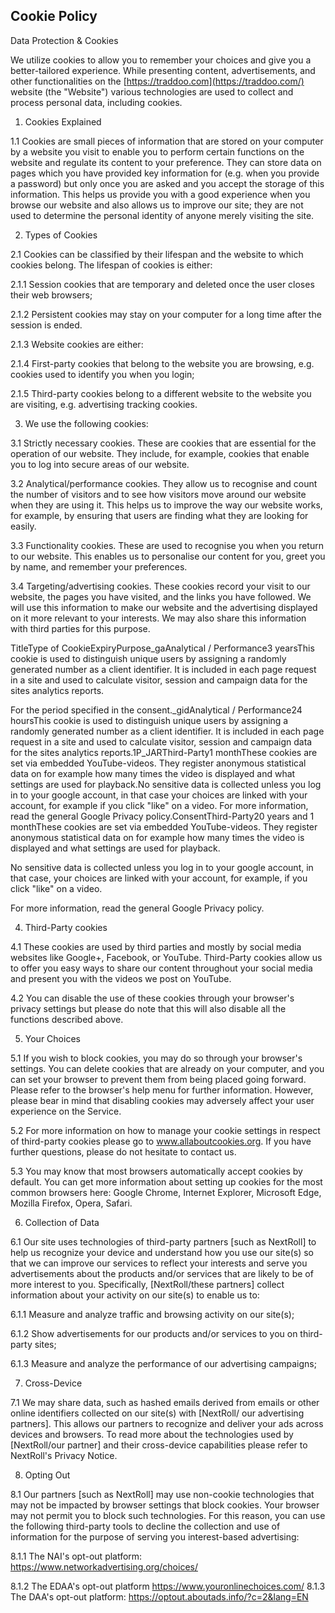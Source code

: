 ﻿## Cookie Policy

Data Protection & Cookies

We utilize cookies to allow you to remember your choices and give you a better-tailored experience. While presenting content, advertisements, and other functionalities on the [https://traddoo.com](https://traddoo.com/) website (the "Website") various technologies are used to collect and process personal data, including cookies.

1. Cookies Explained

1.1 Cookies are small pieces of information that are stored on your computer by a website you visit to enable you to perform certain functions on the website and regulate its content to your preference. They can store data on pages which you have provided key information for (e.g. when you provide a password) but only once you are asked and you accept the storage of this information. This helps us provide you with a good experience when you browse our website and also allows us to improve our site; they are not used to determine the personal identity of anyone merely visiting the site.

2. Types of Cookies

2.1 Cookies can be classified by their lifespan and the website to which cookies belong. The lifespan of cookies is either:

2.1.1 Session cookies that are temporary and deleted once the user closes their web browsers;

2.1.2 Persistent cookies may stay on your computer for a long time after the session is ended.

2.1.3 Website cookies are either:

2.1.4 First-party cookies that belong to the website you are browsing, e.g. cookies used to identify you when you login;

2.1.5 Third-party cookies belong to a different website to the website you are visiting, e.g. advertising tracking cookies.

3. We use the following cookies:

3.1 Strictly necessary cookies. These are cookies that are essential for the operation of our website. They include, for example, cookies that enable you to log into secure areas of our website.

3.2 Analytical/performance cookies. They allow us to recognise and count the number of visitors and to see how visitors move around our website when they are using it. This helps us to improve the way our website works, for example, by ensuring that users are finding what they are looking for easily.

3.3 Functionality cookies. These are used to recognise you when you return to our website. This enables us to personalise our content for you, greet you by name, and remember your preferences.

3.4 Targeting/advertising cookies. These cookies record your visit to our website, the pages you have visited, and the links you have followed. We will use this information to make our website and the advertising displayed on it more relevant to your interests. We may also share this information with third parties for this purpose.

TitleType of CookieExpiryPurpose\_gaAnalytical / Performance3 yearsThis cookie is used to distinguish unique users by assigning a randomly generated number as a client identifier. It is included in each page request in a site and used to calculate visitor, session and campaign data for the sites analytics reports.

For the period specified in the consent.\_gidAnalytical / Performance24 hoursThis cookie is used to distinguish unique users by assigning a randomly generated number as a client identifier. It is included in each page request in a site and used to calculate visitor, session and campaign data for the sites analytics reports.1P\_JARThird-Party1 monthThese cookies are set via embedded YouTube-videos. They register anonymous statistical data on for example how many times the video is displayed and what settings are used for playback.No sensitive data is collected unless you log in to your google account, in that case your choices are linked with your account, for example if you click "like" on a video. For more information, read the general Google Privacy policy.ConsentThird-Party20 years and 1 monthThese cookies are set via embedded YouTube-videos. They register anonymous statistical data on for example how many times the video is displayed and what settings are used for playback.

No sensitive data is collected unless you log in to your google account, in that case, your choices are linked with your account, for example, if you click "like" on a video.

For more information, read the general Google Privacy policy.

4. Third-Party cookies

4.1 These cookies are used by third parties and mostly by social media websites like Google+, Facebook, or YouTube. Third-Party cookies allow us to offer you easy ways to share our content throughout your social media and present you with the videos we post on YouTube.

4.2 You can disable the use of these cookies through your browser's privacy settings but please do note that this will also disable all the functions described above.

5. Your Choices

5.1 If you wish to block cookies, you may do so through your browser's settings. You can delete cookies that are already on your computer, and you can set your browser to prevent them from being placed going forward. Please refer to the browser's help menu for further information. However, please bear in mind that disabling cookies may adversely affect your user experience on the Service.

5.2 For more information on how to manage your cookie settings in respect of third-party cookies please go to www.allaboutcookies.org. If you have further questions, please do not hesitate to contact us.

5.3 You may know that most browsers automatically accept cookies by default. You can get more information about setting up cookies for the most common browsers here: Google Chrome, Internet Explorer, Microsoft Edge, Mozilla Firefox, Opera, Safari.

6. Collection of Data

6.1 Our site uses technologies of third-party partners [such as NextRoll] to help us recognize your device and understand how you use our site(s) so that we can improve our services to reflect your interests and serve you advertisements about the products and/or services that are likely to be of more interest to you. Specifically, [NextRoll/these partners] collect information about your activity on our site(s) to enable us to:

6.1.1 Measure and analyze traffic and browsing activity on our site(s);

6.1.2 Show advertisements for our products and/or services to you on third-party sites;

6.1.3 Measure and analyze the performance of our advertising campaigns;

7. Cross-Device

7.1 We may share data, such as hashed emails derived from emails or other online identifiers collected on our site(s) with [NextRoll/ our advertising partners]. This allows our partners to recognize and deliver your ads across devices and browsers. To read more about the technologies used by [NextRoll/our partner] and their cross-device capabilities please refer to NextRoll's Privacy Notice.

8. Opting Out

8.1 Our partners [such as NextRoll] may use non-cookie technologies that may not be impacted by browser settings that block cookies. Your browser may not permit you to block such technologies. For this reason, you can use the following third-party tools to decline the collection and use of information for the purpose of serving you interest-based advertising:

8.1.1 The NAI's opt-out platform: https://www.networkadvertising.org/choices/

8.1.2 The EDAA's opt-out platform https://www.youronlinechoices.com/ 8.1.3 The DAA's opt-out platform: https://optout.aboutads.info/?c=2&lang=EN